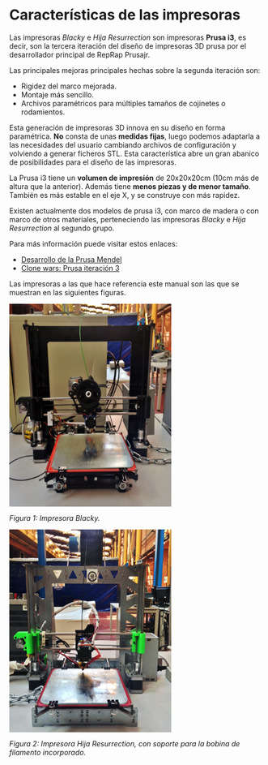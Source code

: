# Características de las impresoras

Las impresoras *Blacky* e *Hija Resurrection* son impresoras **Prusa i3**, es decir, son la tercera iteración del diseño de impresoras 3D prusa por el desarrollador principal de RepRap Prusajr.

Las principales mejoras principales hechas sobre la segunda iteración son:

* Rigidez del marco mejorada.
* Montaje más sencillo.
* Archivos paramétricos para múltiples tamaños de cojinetes o rodamientos.

Esta generación de impresoras 3D innova en su diseño en forma paramétrica. **No** consta de unas **medidas fijas**, luego podemos adaptarla a las necesidades del usuario cambiando archivos de configuración y volviendo a generar ficheros STL. Esta característica abre un gran abanico de posibilidades para el diseño de las impresoras.

La Prusa i3 tiene un **volumen de impresión** de 20x20x20cm (10cm más de altura que la anterior). Además tiene **menos piezas y de menor tamaño**. También es más estable en el eje X, y se construye con más rapidez.

Existen actualmente dos modelos de prusa i3, con marco de madera o con marco de otros materiales, perteneciendo las impresoras *Blacky* e *Hija Resurrection* al segundo grupo.

Para más información puede visitar estos enlaces:

* [Desarrollo de la Prusa Mendel](https://github.com/josefprusa/Prusa3)
* [Clone wars: Prusa iteración 3](http://reprap.org/wiki/Clone_wars:_Prusa_iteraci%C3%B3n_3)

Las impresoras a las que hace referencia este manual son las que se muestran en las siguientes figuras.

<img src="blacky.JPG" alt="blacky" height="400" width="320" align="middle">

*Figura 1: Impresora Blacky.*

<img src="hija.JPG" alt="hija" height="400" width="320" align="middle">

*Figura 2: Impresora Hija Resurrection, con soporte para la bobina de filamento incorporado.*




